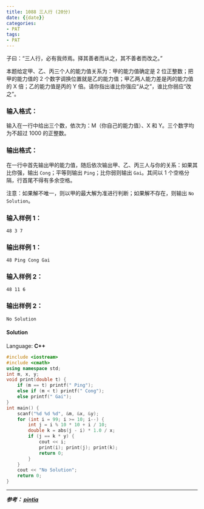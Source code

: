 ```yaml
---
title: 1088 三人行 (20分)
date: {{date}}
categories:
- PAT
tags:
- PAT
---
```

子曰：“三人行，必有我师焉。择其善者而从之，其不善者而改之。”

本题给定甲、乙、丙三个人的能力值关系为：甲的能力值确定是 2 位正整数；把甲的能力值的 2 个数字调换位置就是乙的能力值；甲乙两人能力差是丙的能力值的 X
倍；乙的能力值是丙的 Y 倍。请你指出谁比你强应“从之”，谁比你弱应“改之”。

### 输入格式：

输入在一行中给出三个数，依次为：M（你自己的能力值）、X 和 Y。三个数字均为不超过 1000 的正整数。

### 输出格式：

在一行中首先输出甲的能力值，随后依次输出甲、乙、丙三人与你的关系：如果其比你强，输出 `Cong`；平等则输出 `Ping`；比你弱则输出
`Gai`。其间以 1 个空格分隔，行首尾不得有多余空格。

注意：如果解不唯一，则以甲的最大解为准进行判断；如果解不存在，则输出 `No Solution`。

### 输入样例 1：

    
    
    48 3 7
    

### 输出样例 1：

    
    
    48 Ping Cong Gai
    

### 输入样例 2：

    
    
    48 11 6
    

### 输出样例 2：

    
    
    No Solution
    

#### Solution

Language: **C++**
```C++
#include <iostream>
#include <cmath>
using namespace std;
int m, x, y;
void print(double t) {
    if (m == t) printf(" Ping");
    else if (m < t) printf(" Cong");
    else printf(" Gai");
}
int main() {
    scanf("%d %d %d", &m, &x, &y);
    for (int i = 99; i >= 10; i--) {
        int j = i % 10 * 10 + i / 10;
        double k = abs(j - i) * 1.0 / x;
        if (j == k * y) {
            cout << i;
            print(i); print(j); print(k);
            return 0;
        }
    }
    cout << "No Solution";
    return 0;
}
```
---
***参考：
[pintia](https://pintia.cn/problem-sets/994805260223102976/problems/1038429286185074688)***
